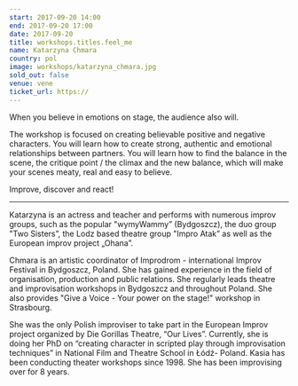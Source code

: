 ```yaml
---
start: 2017-09-20 14:00
end: 2017-09-20 17:00
date: 2017-09-20
title: workshops.titles.feel_me
name: Katarzyna Chmara
country: pol
image: workshops/katarzyna_chmara.jpg
sold_out: false
venue: vene
ticket_url: https://
---
```


When you believe in emotions on stage, the audience also will.

The workshop is focused on creating believable positive and negative characters. You will
learn how to create strong, authentic and emotional relationships between partners. You
will learn how to find the balance in the scene, the critique point / the climax and the new
balance, which will make your scenes meaty, real and easy to believe.

Improve, discover and react!

---

Katarzyna is an actress and teacher and performs with numerous improv groups, such as the
popular "wymyWammy” (Bydgoszcz), the duo group "Two Sisters”, the Lodz based theatre group
"Impro Atak” as well as the European improv project „Ohana”.

Chmara is an artistic coordinator of Improdrom - international Improv Festival in Bydgoszcz, Poland.
She has gained experience in the field of organisation, production and public relations.
She regularly leads theatre and improvisation workshops in Bydgoszcz and throughout Poland.
She also provides "Give a Voice - Your power on the stage!" workshop in Strasbourg.

She was the only Polish improviser to take part in the European Improv project organized by Die Gorillas Theatre,
“Our Lives”. Currently, she is doing her PhD on “creating character in scripted play through improvisation techniques”
in National Film and Theatre School in Łódź- Poland.
Kasia has been conducting theater workshops since 1998. She has been improvising over for 8 years.
